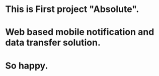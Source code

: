 # This is First project "Absolute".
# Web based mobile notification and data transfer solution.
# So happy.